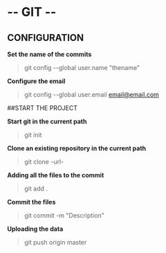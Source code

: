 # -- GIT --


## CONFIGURATION

**Set the name of the commits**
> git config --global user.name "thename"

**Configure the email**
> git config --global user.email email@email.com


##START THE PROJECT

**Start git in the current path**
> git init

**Clone an existing repository in the current path**
> git clone -url-

**Adding all the files to the commit**
> git add .

**Commit the files**
> git commit -m "Description"

**Uploading the data**
> git push origin master


